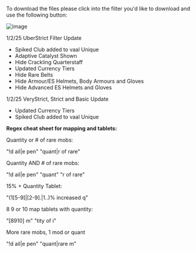 To download the files please click into the filter you'd like to download and use the following button:

![image](https://github.com/user-attachments/assets/da353641-4d03-4352-a3a4-de2d6839738d)

1/2/25 UberStrict Filter Update
- Spiked Club added to vaal Unique
- Adaptive Catalyst Shown
- Hide Crackling Quarterstaff
- Updated Currency Tiers
- Hide Rare Belts
- Hide Armour/ES Helmets, Body Armours and Gloves
- Hide Advanced ES Helmets and Gloves

1/2/25 VeryStrict, Strict and Basic Update
- Updated Currency Tiers
- Spiked Club added to vaal Unique


**Regex cheat sheet for mapping and tablets:**

Quantity or # of rare mobs:

"!d ail|e pen" "quant|r of rare"

Quantity AND # of rare mobs:

"!d ail|e pen" "quant" "r of rare"

15% + Quantity Tablet:

"(1[5-9]|[2-9].|1..)% increased q"

8 9 or 10 map tablets with quantity:

"[8910] m" "tity of i"

More rare mobs, 1 mod or quant

"!d ail|e pen" "quant|rare m"

